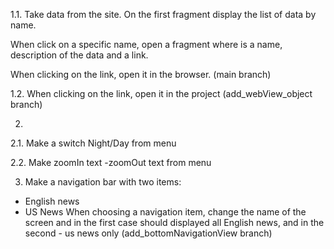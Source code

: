 
1.1. Take data from the site. On the first fragment display the list of data by name.

When click on a specific name, open a fragment where  is a name,  description of the data and a link.

When clicking on the link, open it in the browser. (main branch)

1.2. When clicking on the link, open it in the project (add_webView_object branch)

2.

2.1. Make a switch Night/Day from menu

2.2. Make zoomIn text -zoomOut text from menu

3. Make a navigation bar with two items:
- English news
- US News
When choosing a navigation item, change the name of the screen and in the first case should displayed all English news,
and in the second - us news only (add_bottomNavigationView branch)
